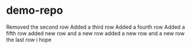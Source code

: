 # demo-repo
Removed the second row
Added a third row
Added a fourth row
Added a fifth row
added new row
and a new row
added a new row
and a new row
the last row i hope
